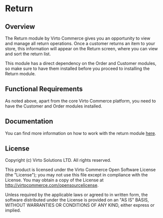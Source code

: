 # Return

## Overview

The Return module by Virto Commerce gives you an opportunity to view and manage all return operations. Once a customer returns an item to your store, this information will appear on the Return screen, where you can view and sort the return list.

This module has a direct dependency on the Order and Customer modules, so make sure to have them installed before you proceed to installing the Return module.

## Functional Requirements

As noted above, apart from the core Virto Commerce platform, you need to have the Customer and Order modules installed.

## Documentation

You can find more information on how to work with the return module [here](https://virtocommerce.com/docs/modules/return/).

## License

Copyright (c) Virto Solutions LTD.  All rights reserved.

This product is licensed under the Virto Commerce Open Software License (the "License"); you
may not use this file except in compliance with the License. You may
obtain a copy of the License at <http://virtocommerce.com/opensourcelicense>.

Unless required by the applicable laws or agreed to in written form, the software
distributed under the License is provided on an "AS IS" BASIS,
WITHOUT WARRANTIES OR CONDITIONS OF ANY KIND, either express or
implied.
